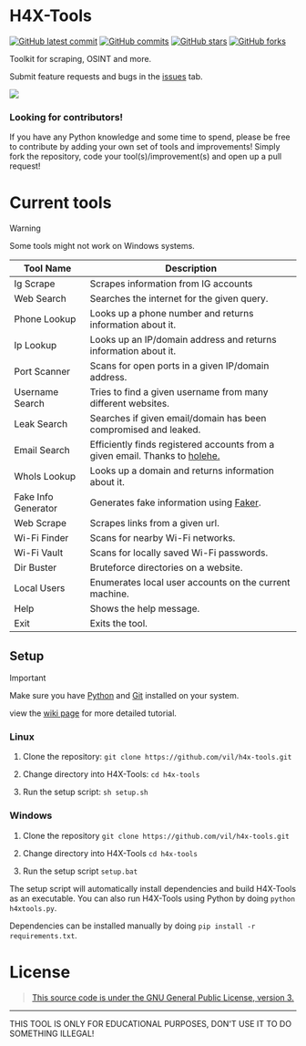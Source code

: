 # H4X-Tools

[![GitHub latest commit](https://badgen.net/github/last-commit/vil/H4X-Tools)](https://GitHub.com/vil/H4X-Tools/commit/)
[![GitHub commits](https://badgen.net/github/commits/vil/H4X-Tools)](https://GitHub.com/vil/H4X-Tools/commit/)
[![GitHub stars](https://badgen.net/github/stars/vil/H4X-Tools)](https://GitHub.com/vil/H4X-Tools/stargazers/)
[![GitHub forks](https://badgen.net/github/forks/vil/H4X-Tools)](https://GitHub.com/vil/H4X-Tools/network/)

Toolkit for scraping, OSINT and more.

Submit feature requests and bugs in the [issues](https://github.com/vil/H4X-Tools/issues) tab.

![](https://github.com/AydoganCan60H4X-Tools/blob/master/img/gui-v0.3.3.png)

### Looking for contributors!

If you have any Python knowledge and some time to spend, please be free to contribute by adding your own set of tools
and improvements! Simply fork the repository, code your tool(s)/improvement(s) and open up a pull request!

# Current tools

> [!WARNING]
> Some tools might not work on Windows systems.

| Tool Name           | Description                                                                                                       |
|---------------------|-------------------------------------------------------------------------------------------------------------------|
| Ig Scrape           | Scrapes information from IG accounts                                                                              |
| Web Search          | Searches the internet for the given query.                                                                        |
| Phone Lookup        | Looks up a phone number and returns information about it.                                                         |
| Ip Lookup           | Looks up an IP/domain address and returns information about it.                                                   |
| Port Scanner        | Scans for open ports in a given IP/domain address.                                                                |
| Username Search     | Tries to find a given username from many different websites.                                                      |
| Leak Search			      | Searches if given email/domain has been compromised and leaked.                                                   |
| Email Search        | Efficiently finds registered accounts from a given email. Thanks to [holehe.](https://github.com/megadose/holehe) |
| WhoIs Lookup        | Looks up a domain and returns information about it.                                                               |
| Fake Info Generator | Generates fake information using [Faker](https://pypi.org/project/Faker/).                                        |
| Web Scrape          | Scrapes links from a given url.                                                                                   |
| Wi-Fi Finder        | Scans for nearby Wi-Fi networks.                                                                                  |
| Wi-Fi Vault         | Scans for locally saved Wi-Fi passwords.                                                                          |
| Dir Buster          | Bruteforce directories on a website.                                                                              |
| Local Users			      | Enumerates local user accounts on the current machine.                                                            |
| Help                | Shows the help message.                                                                                           |
| Exit                | Exits the tool.                                                                                                   |

## Setup

> [!IMPORTANT]
> Make sure you have [Python](https://www.python.org/downloads/) and [Git](https://git-scm.com/downloads) installed on
> your system.
>
> view the [wiki page](https://github.com/vil/H4X-Tools/wiki) for more detailed tutorial.

### Linux

1. Clone the repository: `git clone https://github.com/vil/h4x-tools.git`

2. Change directory into H4X-Tools: `cd h4x-tools`

3. Run the setup script: `sh setup.sh`

### Windows

1. Clone the repository `git clone https://github.com/vil/h4x-tools.git`

2. Change directory into H4X-Tools `cd h4x-tools`

3. Run the setup script `setup.bat`

The setup script will automatically install dependencies and build H4X-Tools as an executable.
You can also run H4X-Tools using Python by doing `python h4xtools.py`.

Dependencies can be installed manually by doing `pip install -r requirements.txt`.

# License

> [This source code is under the GNU General Public License, version 3.](https://www.gnu.org/licenses/gpl-3.0.txt)

-------------------------------------------
THIS TOOL IS ONLY FOR EDUCATIONAL PURPOSES, DON'T USE IT TO DO SOMETHING ILLEGAL!
